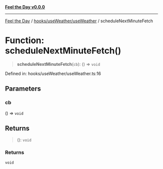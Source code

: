 [**Feel the Day v0.0.0**](../../../../README.md)

***

[Feel the Day](../../../../README.md) / [hooks/useWeather/useWeather](../README.md) / scheduleNextMinuteFetch

# Function: scheduleNextMinuteFetch()

> **scheduleNextMinuteFetch**(`cb`): () => `void`

Defined in: hooks/useWeather/useWeather.ts:16

## Parameters

### cb

() => `void`

## Returns

> (): `void`

### Returns

`void`

